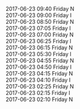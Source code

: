 2017-06-23 09:40 Friday  N  
2017-06-23 09:00 Friday  I  
2017-06-23 08:50 Friday  N  
2017-06-23 07:05 Friday  I  
2017-06-23 07:00 Friday  N  
2017-06-23 06:25 Friday  I  
2017-06-23 06:15 Friday  N  
2017-06-23 05:30 Friday  I  
2017-06-23 04:55 Friday  N  
2017-06-23 04:50 Friday  I  
2017-06-23 04:15 Friday  N  
2017-06-23 04:10 Friday  I  
2017-06-23 02:25 Friday  N  
2017-06-23 02:15 Friday  I  
2017-06-23 02:10 Friday  N  
